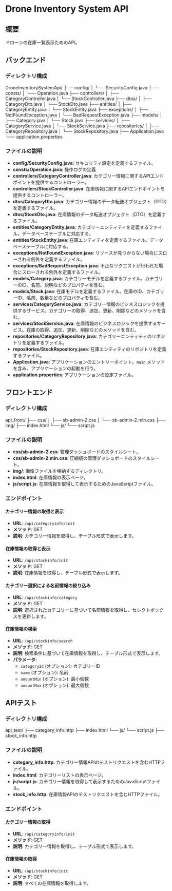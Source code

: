 # Drone Inventory System API

## 概要
ドローンの在庫一覧表示ためのAPI。

## バックエンド

### ディレクトリ構成
DroneInventorySystemApi/
├── config/
│   └── SecurityConfig.java
├── consts/
│   └── Operation.java
├── controllers/
│   ├── CategoryController.java
│   └── StockController.java
├── dtos/
│   ├── CategoryDto.java
│   └── StockDto.java
├── entities/
│   ├── CategoryEntity.java
│   └── StockEntity.java
├── exceptions/
│   ├── NotFoundException.java
│   └── BadRequestException.java
├── models/
│   ├── Category.java
│   └── Stock.java
├── services/
│   ├── CategoryService.java
│   └── StockService.java
├── repositories/
│   ├── CategoryRepository.java
│   └── StockRepository.java
├── Application.java
└── application.properties

### ファイルの説明

- **config/SecurityConfig.java**: セキュリティ設定を定義するファイル。
- **consts/Operation.java**: 操作ログの定義
- **controllers/CategoryController.java**: カテゴリー情報に関するAPIエンドポイントを提供するコントローラー。
- **controllers/StockController.java**: 在庫情報に関するAPIエンドポイントを提供するコントローラー。
- **dtos/CategoryDto.java**: カテゴリー情報のデータ転送オブジェクト（DTO）を定義するファイル。
- **dtos/StockDto.java**: 在庫情報のデータ転送オブジェクト（DTO）を定義するファイル。
- **entities/CategoryEntity.java**: カテゴリーエンティティを定義するファイル。データベーステーブルに対応する。
- **entities/StockEntity.java**: 在庫エンティティを定義するファイル。データベーステーブルに対応する。
- **exceptions/NotFoundException.java**: リソースが見つからない場合にスローされる例外を定義するファイル。
- **exceptions/BadRequestException.java**: 不正なリクエストが行われた場合にスローされる例外を定義するファイル。
- **models/Category.java**: カテゴリーモデルを定義するファイル。カテゴリーのID、名前、説明などのプロパティを含む。
- **models/Stock.java**: 在庫モデルを定義するファイル。在庫のID、カテゴリーID、名前、数量などのプロパティを含む。
- **services/CategoryService.java**: カテゴリー情報のビジネスロジックを提供するサービス。カテゴリーの取得、追加、更新、削除などのメソッドを含む。
- **services/StockService.java**: 在庫情報のビジネスロジックを提供するサービス。在庫の取得、追加、更新、削除などのメソッドを含む。
- **repositories/CategoryRepository.java**: カテゴリーエンティティのリポジトリを定義するファイル。
- **repositories/StockRepository.java**: 在庫エンティティのリポジトリを定義するファイル。
- **Application.java**: アプリケーションのエントリーポイント。`main` メソッドを含み、アプリケーションの起動を行う。
- **application.properties**: アプリケーションの設定ファイル。

## フロントエンド

### ディレクトリ構成
api_front/
├── css/
│   ├── sb-admin-2.css
│   └── sb-admin-2.min.css
├── img/
├── index.html
└── js/
    └── script.js

### ファイルの説明

- **css/sb-admin-2.css**: 管理ダッシュボードのスタイルシート。
- **css/sb-admin-2.min.css**: 圧縮版の管理ダッシュボードのスタイルシート。
- **img/**: 画像ファイルを格納するディレクトリ。
- **index.html**: 在庫情報の表示ページ。
- **js/script.js**: 在庫情報を取得して表示するためのJavaScriptファイル。

### エンドポイント

#### カテゴリー情報の取得と表示
- **URL**: `/api/categoryinfo/init`
- **メソッド**: GET
- **説明**: カテゴリー情報を取得し、テーブル形式で表示します。

#### 在庫情報の取得と表示
- **URL**: `/api/stockinfo/init`
- **メソッド**: GET
- **説明**: 在庫情報を取得し、テーブル形式で表示します。

#### カテゴリー選択による名前情報の絞り込み
- **URL**: `/api/stockinfo/category`
- **メソッド**: GET
- **説明**: 選択されたカテゴリーに基づいて名前情報を取得し、セレクトボックスを更新します。

#### 在庫情報の検索
- **URL**: `/api/stockinfo/search`
- **メソッド**: GET
- **説明**: 検索条件に基づいて在庫情報を取得し、テーブル形式で表示します。
- **パラメータ**:
  - `categoryId` (オプション): カテゴリーID
  - `name` (オプション): 名前
  - `amountMin` (オプション): 最小個数
  - `amountMax` (オプション): 最大個数

## APIテスト

### ディレクトリ構成
api_test/
├── category_info.http
├── index.html
└── js/
    └── script.js
├── stock_info.http

### ファイルの説明

- **category_info.http**: カテゴリー情報APIのテストリクエストを含むHTTPファイル。
- **index.html**: カテゴリーリストの表示ページ。
- **js/script.js**: カテゴリー情報を取得して表示するためのJavaScriptファイル。
- **stock_info.http**: 在庫情報APIのテストリクエストを含むHTTPファイル。

### エンドポイント

#### カテゴリー情報の取得
- **URL**: `/api/categoryinfo/init`
- **メソッド**: GET
- **説明**: カテゴリー情報を取得し、テーブル形式で表示します。

#### 在庫情報の取得
- **URL**: `/api/stockinfo/init`
- **メソッド**: GET
- **説明**: すべての在庫情報を取得します。
